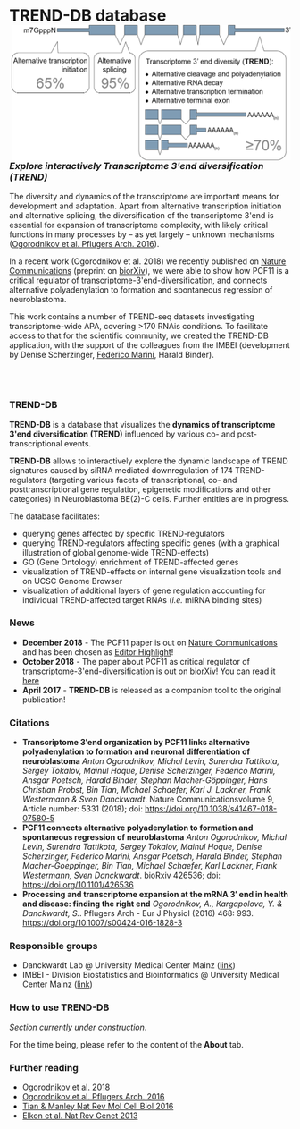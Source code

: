 # **TREND-DB** database <img src="trenddb_welcomepage_img.png" alt="" width="500" align="right"/>


</br></br></br></br></br></br>

### *Explore interactively Transcriptome 3'end diversification (TREND)*

The diversity and dynamics of the transcriptome are important means for development and adaptation. 
Apart from alternative transcription initiation and alternative splicing, the diversification of the transcriptome 3'end is essential for expansion of transcriptome complexity, with likely critical functions in many processes by – as yet largely – unknown mechanisms (<a href="http://doi.org/10.1007/s00424-016-1828-3" target="_blank">Ogorodnikov et al. Pflugers Arch. 2016</a>).

In a recent work (Ogorodnikov et al. 2018) we recently published on <a href="https://www.nature.com/articles/s41467-018-07580-5"  target="_blank">Nature Communications</a> (preprint on <a href="https://www.biorxiv.org/content/early/2018/10/18/426536" target="_blank">biorXiv</a>),  we were able to show how PCF11 is a critical regulator of transcriptome-3'end-diversification, and connects alternative polyadenylation to formation and spontaneous regression of neuroblastoma.

This work contains a number of TREND-seq datasets investigating transcriptome-wide APA, covering >170 RNAis conditions. 
To facilitate access to that for the scientific community, we created the TREND-DB application, with the support of the colleagues from the IMBEI (development by Denise Scherzinger, [Federico Marini](https://federicomarini.github.io), Harald Binder).



</br></br>

### TREND-DB

**TREND-DB** is a database that visualizes the **dynamics of transcriptome 3'end diversification (TREND)** influenced by various co- and post-transcriptional events.

**TREND-DB** allows to interactively explore the dynamic landscape of TREND signatures caused by siRNA mediated downregulation of 174 TREND-regulators (targeting various facets of transcriptional, co- and posttranscriptional gene regulation, epigenetic modifications and other categories) in Neuroblastoma BE(2)-C cells. Further entities are in progress.

The database facilitates:

- querying genes affected by specific TREND-regulators
- querying TREND-regulators affecting specific genes (with a graphical illustration of global genome-wide TREND-effects)
- GO (Gene Ontology) enrichment of TREND-affected genes
- visualization of TREND-effects on internal gene visualization tools and on UCSC Genome Browser
- visualization of additional layers of gene regulation accounting for individual TREND-affected target RNAs (*i.e.* miRNA binding sites) 

<!-- Link to technical How-To page (under construction) [][][]? --> 


### News

- **December 2018** - The PCF11 paper is out on <a href="https://www.nature.com/articles/s41467-018-07580-5"  target="_blank">Nature Communications</a> and has been chosen as <a href="https://www.nature.com/collections/bhkhbxstgj" target="_blank">Editor Highlight</a>!
- **October 2018** - The paper about PCF11 as critical regulator of transcriptome-3'end-diversification is out on [biorXiv](https://www.biorxiv.org)! You can read it <a href="https://www.biorxiv.org/content/early/2018/10/18/426536" target="_blank">here</a>
- **April 2017** - **TREND-DB** is released as a companion tool to the original publication!

### Citations

- **Transcriptome 3′end organization by PCF11 links alternative polyadenylation to formation and neuronal differentiation of neuroblastoma**
  *Anton Ogorodnikov, Michal Levin, Surendra Tattikota, Sergey Tokalov, Mainul Hoque, Denise Scherzinger, Federico Marini, Ansgar Poetsch, Harald Binder, Stephan Macher-Göppinger, Hans Christian Probst, Bin Tian, Michael Schaefer, Karl J. Lackner, Frank Westermann & Sven Danckwardt*.
  Nature Communicationsvolume 9, Article number: 5331 (2018); doi: https://doi.org/10.1038/s41467-018-07580-5
- **PCF11 connects alternative polyadenylation to formation and spontaneous regression of neuroblastoma**
  *Anton Ogorodnikov, Michal Levin, Surendra Tattikota, Sergey Tokalov, Mainul Hoque, Denise Scherzinger, Federico Marini, Ansgar Poetsch, Harald Binder, Stephan Macher-Goeppinger, Bin Tian, Michael Schaefer, Karl Lackner, Frank Westermann, Sven Danckwardt*. 
  bioRxiv 426536; doi: https://doi.org/10.1101/426536
- **Processing and transcriptome expansion at the mRNA 3′ end in health and disease: finding the right end**
  *Ogorodnikov, A., Kargapolova, Y. & Danckwardt, S.*. Pflugers Arch - Eur J Physiol (2016) 468: 993.
  https://doi.org/10.1007/s00424-016-1828-3

### Responsible groups </br>

- Danckwardt Lab @ University Medical Center Mainz (<a href="https://www.unimedizin-mainz.de/cth/professuren-arbeitsgruppen/prof-danckwardt.html" target="_blank">link</a>) 
- IMBEI - Division Biostatistics and Bioinformatics @ University Medical Center Mainz (<a href="http://www.unimedizin-mainz.de/imbei/biostatistics-bioinformatics/welcome.html?L=1" target="_blank">link</a>) 


### How to use **TREND-DB**

*Section currently under construction*.

For the time being, please refer to the content of the **About** tab.

### Further reading

- <a href="https://www.biorxiv.org/content/early/2018/10/18/426536" target="_blank">Ogorodnikov et al. 2018</a>
- <a href="http://doi.org/10.1007/s00424-016-1828-3" target="_blank">Ogorodnikov et al. Pflugers Arch. 2016</a>
- <a href="http://doi.org/10.1038/nrm.2016.116" target="_blank">Tian & Manley Nat Rev Mol Cell Biol 2016</a> 
- <a href="http://doi.org/10.1038/nrg3482" target="_blank">Elkon et al. Nat Rev Genet 2013</a>

